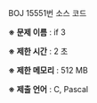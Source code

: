 BOJ 15551번 소스 코드

<b>※ 문제 이름</b> : if 3

<b>※ 제한 시간</b> : 2 초

<b>※ 제한 메모리</b> : 512 MB

<b>※ 제출 언어</b> : C, Pascal
